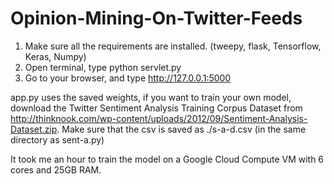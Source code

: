 # Opinion-Mining-On-Twitter-Feeds

1. Make sure all the requirements are installed. (tweepy, flask, Tensorflow, Keras, Numpy)
2. Open terminal, type python servlet.py
3. Go to your browser, and type http://127.0.0.1:5000

app.py uses the saved weights, if you want to train your own model, download the Twitter Sentiment Analysis Training Corpus Dataset from http://thinknook.com/wp-content/uploads/2012/09/Sentiment-Analysis-Dataset.zip. Make sure that the csv is saved as ./s-a-d.csv (in the same directory as sent-a.py) 

It took me an hour to train the model on a Google Cloud Compute VM with 6 cores and 25GB RAM. 

